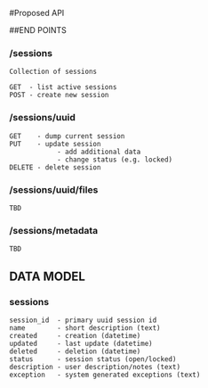 #Proposed API

##END POINTS

### /sessions

    Collection of sessions
    
    GET  - list active sessions
    POST - create new session
    
### /sessions/uuid
    GET    - dump current session
    PUT    - update session
                - add additional data
                - change status (e.g. locked)
    DELETE - delete session 
    
### /sessions/uuid/files
    TBD
    
### /sessions/metadata
    TBD

## DATA MODEL

### sessions
    
    session_id  - primary uuid session id
    name        - short description (text)
    created     - creation (datetime)
    updated     - last update (datetime)
    deleted     - deletion (datetime)
    status      - session status (open/locked)
    description - user description/notes (text)
    exception   - system generated exceptions (text)  
